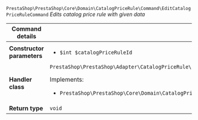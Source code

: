 `PrestaShop\PrestaShop\Core\Domain\CatalogPriceRule\Command\EditCatalogPriceRuleCommand`
_Edits catalog price rule with given data_

| Command details            |    |
| -------------------------- | -- |
| **Constructor parameters** | <ul> <li>`$int $catalogPriceRuleId`</li> </ul> |
| **Handler class**          | `PrestaShop\PrestaShop\Adapter\CatalogPriceRule\CommandHandler\EditCatalogPriceRuleHandler`  <p> Implements: </p> <ul>  <li>`PrestaShop\PrestaShop\Core\Domain\CatalogPriceRule\CommandHandler\EditCatalogPriceRuleHandlerInterface`</li>  |
| **Return type** |  `void`  |
